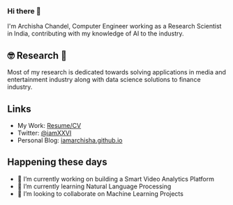 ### Hi there 👋

I'm Archisha Chandel, Computer Engineer working as a Research Scientist in India, contributing with my knowledge of AI to the industry.

## :nerd_face: Research :thinking:

Most of my research is dedicated towards solving applications in media and entertainment industry along with data science solutions to finance industry.

## Links
- My Work: [Resume/CV](https://iamarchisha.github.io/ArchishaChandel_CV.pdf) 
- Twitter: [@iamXXVI](https://twitter.com/iamXXVI)
- Personal Blog: [iamarchisha.github.io](https://iamarchisha.github.io)

## Happening these days
- 🔭 I’m currently working on building a Smart Video Analytics Platform
- 🌱 I’m currently learning Natural Language Processing
- 👯 I’m looking to collaborate on Machine Learning Projects

<!--
- 🤔 I’m looking for help with ...
- 💬 Ask me about ...
- 📫 How to reach me: ...
- 😄 Pronouns: ...
- ⚡ Fun fact: ...

-->
